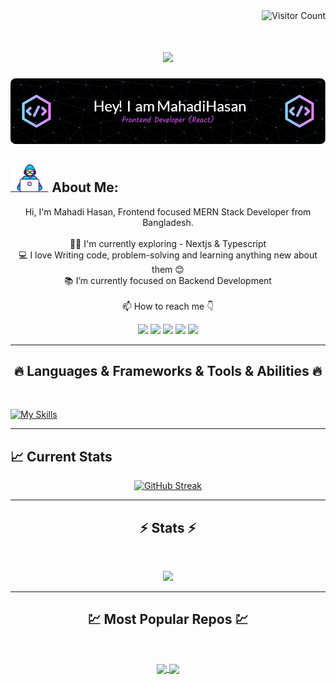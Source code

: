 <img align="right" src="https://visitor-badge.laobi.icu/badge?page_id=Mahadi-Hasan-Sopon/Mahadi-Hasan-Sopon" alt="Visitor Count">
<br/>
<!-- [![Typing SVG](<https://readme-typing-svg.demolab.com?font=Fira+Code&weight=500&pause=1000&width=435&lines=HI+There!;I'm+a+Web+Designer+%26+Developer.;Passionate+about+Programming.;Good+at+Frontend+(React).;Thank+you+for+visiting!>)](https://git.io/typing-svg) -->

<h1 align="center">
  <a href="https://git.io/typing-svg">
    <img src="https://readme-typing-svg.demolab.com?font=Fira+Code&weight=500&pause=1000&width=435&lines=HI+There!;I'm+a+Web+Designer+%26+Developer.;Passionate+about+Programming.;Good+at+Frontend+(React).;Thank+you+for+visiting!+%F0%9F%91%8B&center=true&size=22">
  </a>
</h1>

![Header](./assets/github-header-image.png)

## <img src="./assets/Developer.gif" alt="developer gif"  height="45px"> About Me:

<p align="center">
  Hi, I'm Mahadi Hasan, Frontend focused MERN Stack Developer from Bangladesh.
  <br>
  <br>
  👨‍🎓 I'm currently exploring - Nextjs & Typescript
  <br>
  💻 I love Writing code, problem-solving and learning anything new about them 😊
  <br>
  📚 I’m currently focused on Backend Development 
  <br>
  <br>
  📫 How to reach me 👇
</p>
<p align="center"> <a href="https://www.linkedin.com/in/mahadi-hasan-sopon"><img src="https://img.shields.io/badge/linkedin-%230077B5.svg?&style=for-the-badge&logo=linkedin&logoColor=white" height=23></a> <a href="mailto:mahadih137@gmail.com"><img src="https://img.shields.io/badge/Gmail-D14836?style=for-the-badge&logo=gmail&logoColor=white" height=23></a> <a href="https://twitter.com/MahadiSopon"><img src="https://img.shields.io/badge/Twitter-222222?style=for-the-badge&logo=twitter&logoColor=white" height=23></a> <a href="https://t.me/Mahadi_Hasan_Sopon"><img src="https://img.shields.io/badge/Telegram-2CA5E0?style=for-the-badge&logo=telegram&logoColor=white" height=23></a> <a href="https://leetcode.com/Mahadi-Hasan-Sopon/"><img src="https://img.shields.io/badge/LeetCode-ff5c00.svg?&style=for-the-badge&logo=leetcode&logoColor=white" height=23></a></p>

<hr />

<h2 align="center">🔥 Languages & Frameworks & Tools & Abilities 🔥
</h2>
<br>

[![My Skills](https://skillicons.dev/icons?i=html,css,bootstrap,tailwind,javascript,react,gatsby,materialui,nextjs,redux,nodejs,express,mongodb,vercel,vite,ts,vscode,discord,git,md,figma)](https://skillicons.dev)

<hr>

## :chart_with_upwards_trend: Current Stats

<p align="center">
  <a href="https://git.io/streak-stats">
    <img src="https://streak-stats.demolab.com?user=Mahadi-Hasan-Sopon&theme=radical&hide_border=true&card_width=650" alt="GitHub Streak" />
  </a>
</p>

<hr>

<h2 align="center">⚡ Stats ⚡</h2>
<br>

<p align="center">
<a href="https://github.com/HalemoGPA/">
      <img width=400 src="https://github-readme-stats.vercel.app/api/top-langs/?username=Mahadi-Hasan-Sopon&hide=c%23,powershell,Mathematica,Ruby,Objective-C,Objective-C%2b%2b,Cuda&title_color=61dafb&text_color=ffffff&icon_color=61dafb&bg_color=20232a&langs_count=8&layout=compact&border_color=61dafb&hide_border=true" />
 </a>
</p>

<hr>

<h2 align="center">💹 Most Popular Repos 💹</h2>
<br>
<p align="center">
<a href="https://github.com/Mahadi-Hasan-Sopon/library-management-client/">
  <img width=300 align="center" src="https://github-readme-stats.vercel.app/api/pin/?username=Mahadi-Hasan-Sopon&repo=library-management-client&title_color=ffffff&text_color=c9cacc&icon_color=2bbc8a&bg_color=1d1f21" />
</a>   
  
<a href="https://github.com/Mahadi-Hasan-Sopon/inventory-management-client">
  <img width=300 align="center" src="https://github-readme-stats.vercel.app/api/pin/?username=Mahadi-Hasan-Sopon&repo=inventory-management-client&title_color=ffffff&text_color=c9cacc&icon_color=2bbc8a&bg_color=1d1f21" />
</a>

</p>
